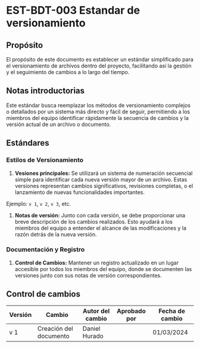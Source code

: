 # EST-BDT-003 Estandar de versionamiento

## Propósito

El propósito de este documento es establecer un estándar simplificado para el versionamiento de archivos dentro del proyecto, facilitando así la gestión y el seguimiento de cambios a lo largo del tiempo.

## Notas introductorias

Este estándar busca reemplazar los métodos de versionamiento complejos o detallados por un sistema más directo y fácil de seguir, permitiendo a los miembros del equipo identificar rápidamente la secuencia de cambios y la versión actual de un archivo o documento.

## Estándares

### Estilos de Versionamiento

1. **Vesiones principales:** Se utilizará un sistema de numeración secuencial simple para identificar cada nueva versión mayor de un archivo. Estas versiones representan cambios significativos, revisiones completas, o el lanzamiento de nuevas funcionalidades importantes.

Ejemplo: `v 1`, `v 2`, `v 3`, etc.

1. **Notas de versión:** Junto con cada versión, se debe proporcionar una breve descripción de los cambios realizados. Esto ayudará a los miembros del equipo a entender el alcance de las modificaciones y la razón detrás de la nueva versión.

### Documentación y Registro

1. **Control de Cambios:** Mantener un registro actualizado en un lugar accesible por todos los miembros del equipo, donde se documenten las versiones junto con sus notas de versión correspondientes.


## Control de cambios

| Versión | Cambio                 | Autor del cambio | Aprobado por | Fecha de cambio |
| ------- | ---------------------- | ---------------- | ------------ | --------------- |
| v 1 | Creación del documento | Daniel Hurado    |              | 01/03/2024      |
